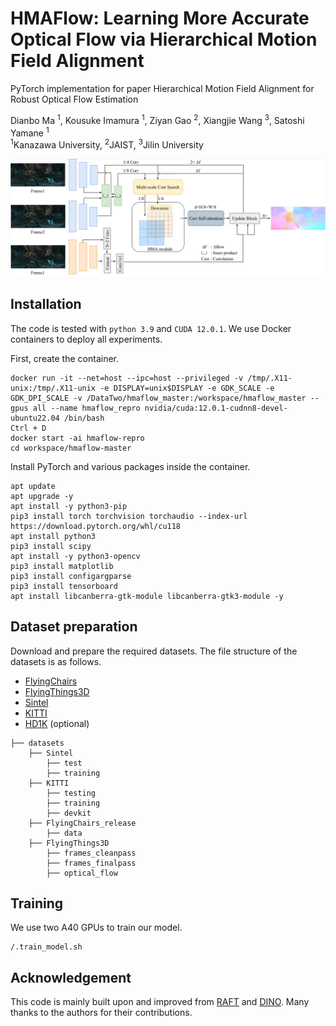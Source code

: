 # HMAFlow: Learning More Accurate Optical Flow via Hierarchical Motion Field Alignment
PyTorch implementation for paper Hierarchical Motion Field Alignment for Robust Optical Flow Estimation

Dianbo Ma <sup>1</sup>,
Kousuke Imamura <sup>1</sup>,
Ziyan Gao <sup>2</sup>,
Xiangjie Wang <sup>3</sup>,
Satoshi Yamane <sup>1</sup>
<br>
<sup>1</sup>Kanazawa University,  <sup>2</sup>JAIST,  <sup>3</sup>Jilin University

<img src="hmaflow.png">

## Installation
The code is tested with `python 3.9` and `CUDA 12.0.1`. We use Docker containers to deploy all experiments. 

First, create the container.
```
docker run -it --net=host --ipc=host --privileged -v /tmp/.X11-unix:/tmp/.X11-unix -e DISPLAY=unix$DISPLAY -e GDK_SCALE -e GDK_DPI_SCALE -v /DataTwo/hmaflow_master:/workspace/hmaflow_master --gpus all --name hmaflow_repro nvidia/cuda:12.0.1-cudnn8-devel-ubuntu22.04 /bin/bash
Ctrl + D
docker start -ai hmaflow-repro
cd workspace/hmaflow-master
```
Install PyTorch and various packages inside the container.
```
apt update
apt upgrade -y
apt install -y python3-pip
pip3 install torch torchvision torchaudio --index-url https://download.pytorch.org/whl/cu118
apt install python3
pip3 install scipy
apt install -y python3-opencv
pip3 install matplotlib
pip3 install configargparse
pip3 install tensorboard
apt install libcanberra-gtk-module libcanberra-gtk3-module -y
```

## Dataset preparation
Download and prepare the required datasets. The file structure of the datasets is as follows.
* [FlyingChairs](https://lmb.informatik.uni-freiburg.de/resources/datasets/FlyingChairs.en.html#flyingchairs)
* [FlyingThings3D](https://lmb.informatik.uni-freiburg.de/resources/datasets/SceneFlowDatasets.en.html)
* [Sintel](http://sintel.is.tue.mpg.de/)
* [KITTI](http://www.cvlibs.net/datasets/kitti/eval_scene_flow.php?benchmark=flow)
* [HD1K](http://hci-benchmark.iwr.uni-heidelberg.de/) (optional)

```
├── datasets
    ├── Sintel
        ├── test
        ├── training
    ├── KITTI
        ├── testing
        ├── training
        ├── devkit
    ├── FlyingChairs_release
        ├── data
    ├── FlyingThings3D
        ├── frames_cleanpass
        ├── frames_finalpass
        ├── optical_flow
```

## Training
We use two A40 GPUs to train our model.
```
/.train_model.sh
```

## Acknowledgement
This code is mainly built upon and improved from [RAFT](https://github.com/princeton-vl/RAFT) and [DINO](https://github.com/facebookresearch/dino). Many thanks to the authors for their contributions.



